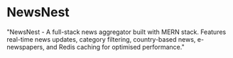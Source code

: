 # NewsNest
"NewsNest - A full-stack news aggregator built with MERN stack. Features real-time news updates, category filtering, country-based news, e-newspapers, and Redis caching for optimised performance."
